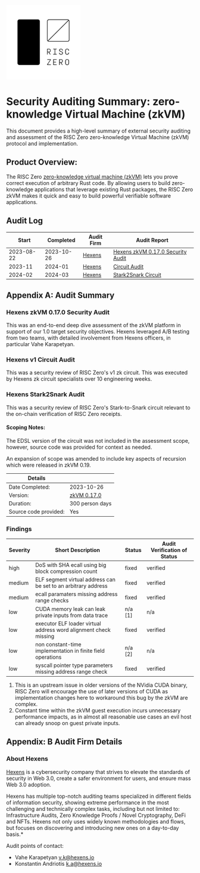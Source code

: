 <img src="RZ_logo.png" width="200">

# Security Auditing Summary: zero-knowledge Virtual Machine (zkVM)
This document provides a high-level summary of external security auditing and assessment of the RISC Zero zero-knowledge Virtual Machine (zkVM) protocol and implementation.

## Product Overview:
The RISC Zero [zero-knowledge virtual machine (zkVM)](https://dev.risczero.com/api/next/zkvm/) lets you prove correct execution of arbitrary Rust code. By allowing users to build zero-knowledge applications that leverage existing Rust packages, the RISC Zero zkVM makes it quick and easy to build powerful verifiable software applications. 

## Audit Log

| Start | Completed | Audit Firm | Audit Report |
|-------|-----------|------------|---------------|
| 2023-08-22 | 2023-10-26 | [Hexens](#about-hexens) | [Hexens zkVM 0.17.0 Security Audit](zkVM/hexens_zkVM_20231031.pdf) |
| 2023-11 | 2024-01 | [Hexens](#about-hexens) | [Circuit Audit](circuits/hexens_v1c_stark2snark_20240520.pdf)|
| 2024-02 | 2024-03 | [Hexens](#about-hexens) | [Stark2Snark Circuit](circuits/hexens_v1c_stark2snark_20240520.pdf)|

## Appendix A: Audit Summary

### Hexens zkVM 0.17.0 Security Audit

This was an end-to-end deep dive assessment of the zkVM platform in support of our 1.0 target security objectives.  Hexens leveraged A/B testing from two teams, with detailed involvement from Hexens officers, in particular Vahe Karapetyan. 

### Hexens v1 Circuit Audit
This was a security review of RISC Zero's v1 zk circuit. This was executed by Hexens zk circuit specialists over 10 engineering weeks.

### Hexens Stark2Snark Audit
This was a security review of RISC Zero's Stark-to-Snark circuit relevant to the on-chain verification of RISC Zero receipts.

#### Scoping Notes:
The EDSL version of the circuit was not included in the assessment scope, however, source code was provided for context as needed.

An expansion of scope was amended to include key aspects of recursion which were released in zkVM 0.19.

| Details | |
|---------|-|
| Date Completed: | 2023-10-26 |
| Version: | [zkVM 0.17.0](https://github.com/risc0/risc0/tree/323b5f58e45a7b0de02df6227e1e9de475f70176)
| Duration: | 300 person days |
| Source code provided: | Yes |

### Findings
| Severity | Short Description | Status | Audit Verification of Status |  
|----------|-------------------|--------|-------|
| high | DoS with SHA ecall using big block compression count | fixed | verified |
| medium | ELF segment virtual address can be set to an arbitrary address | fixed | verified |
| medium| ecall paramaters missing address range checks| fixed | verified |
| low | CUDA memory leak can leak private inputs from data trace | n/a [1]| n/a |
| low | executor ELF loader virtual address word alignment check missing | fixed | verified |
| low | non constant-time implementation in finite field operations | n/a [2] | n/a |
| low | syscall pointer type parameters missing address range check | fixed | verified |

1. This is an upstream issue in older versions of the NVidia CUDA binary, RISC Zero will encourage the use of later versions of CUDA as implementation changes here to workaround this bug by the zkVM are complex.
2. Constant time within the zkVM guest execution incurs unnecessary performance impacts, as in almost all reasonable use cases an evil host can already snoop on guest private inputs.

## Appendix: B Audit Firm Details

### About Hexens
[Hexens](https://hexens.io) is a cybersecurity company that strives to elevate the standards of security in Web 3.0, create a safer environment for users, and ensure mass Web 3.0 adoption.

Hexens has multiple top-notch auditing teams specialized in different fields of information security, showing extreme performance in the most challenging and technically complex tasks, including but not limited to: Infrastructure Audits, Zero Knowledge Proofs / Novel Cryptography, DeFi and NFTs. Hexens not only uses widely known methodologies and flows, but focuses on discovering and introducing new ones on a day-to-day basis.*

Audit points of contact: 
* Vahe Karapetyan <v.k@hexens.io> 
* Konstantin Andriotis <k.a@hexens.io>
